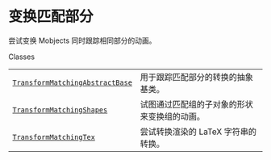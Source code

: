 # 变换匹配部分

尝试变换 Mobjects 同时跟踪相同部分的动画。

Classes

|||
|-|-|
[`TransformMatchingAbstractBase`]()|用于跟踪匹配部分的转换的抽象基类。
[`TransformMatchingShapes`]()|试图通过匹配组的子对象的形状来变换组的动画。
[`TransformMatchingTex`]()|尝试转换渲染的 LaTeX 字符串的转换。
